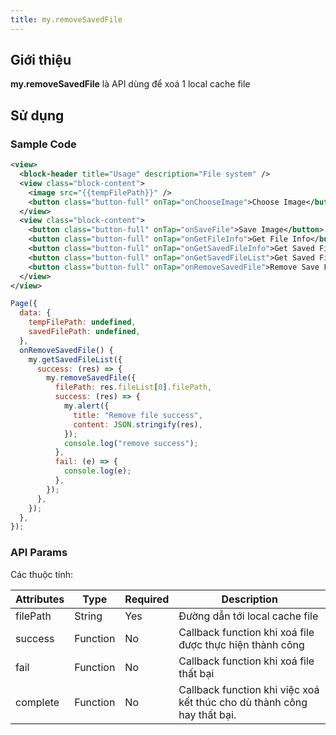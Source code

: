 ```yaml
---
title: my.removeSavedFile
---
```


## Giới thiệu

**my.removeSavedFile** là API dùng để xoá 1 local cache file
## Sử dụng

### Sample Code

```xml
<view>
  <block-header title="Usage" description="File system" />
  <view class="block-content">
    <image src="{{tempFilePath}}" />
    <button class="button-full" onTap="onChooseImage">Choose Image</button>
  </view>
  <view class="block-content">
    <button class="button-full" onTap="onSaveFile">Save Image</button>
    <button class="button-full" onTap="onGetFileInfo">Get File Info</button>
    <button class="button-full" onTap="onGetSavedFileInfo">Get Saved File Info</button>
    <button class="button-full" onTap="onGetSavedFileList">Get Saved File List</button>
    <button class="button-full" onTap="onRemoveSavedFile">Remove Save File</button>
  </view>
</view>
```

```js
Page({
  data: {
    tempFilePath: undefined,
    savedFilePath: undefined,
  },
  onRemoveSavedFile() {
    my.getSavedFileList({
      success: (res) => {
        my.removeSavedFile({
          filePath: res.fileList[0].filePath,
          success: (res) => {
            my.alert({
              title: "Remove file success",
              content: JSON.stringify(res),
            });
            console.log("remove success");
          },
          fail: (e) => {
            console.log(e);
          },
        });
      },
    });
  },
});

```

### API Params

Các thuộc tính:

| Attributes | Type     | Required | Description                                                                    |
| ---------- | -------- | -------- | ------------------------------------------------------------------------------ |
| filePath      | String   | Yes       |  Đường dẫn tới local cache file                   |
| success    | Function | No       | Callback function khi xoá file được thực hiện thành công                     |
| fail       | Function | No       | Callback function khi xoá file thất bại                                      |
| complete   | Function | No       | Callback function khi việc xoá kết thúc cho dù thành công hay thất bại. |

